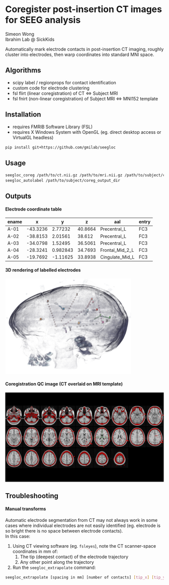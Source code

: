 # Coregister post-insertion CT images for SEEG analysis
Simeon Wong  
Ibrahim Lab @ SickKids

Automatically mark electrode contacts in post-insertion CT imaging, roughly cluster into electrodes, then warp coordinates into standard MNI space.  

## Algorithms
- scipy label / regionprops for contact identification
- custom code for electrode clustering
- fsl flirt (linear coregistration) of CT <=> Subject MRI
- fsl fnirt (non-linear coregistration) of Subject MRI <=> MNI152 template

## Installation
- requires FMRIB Software Library (FSL)
- requires X Windows System with OpenGL (eg. direct desktop access or VirtualGL headless)

``` bash
pip install git+https://github.com/gmilab/seegloc
```

## Usage
``` bash
seegloc_coreg /path/to/ct.nii.gz /path/to/mri.nii.gz /path/to/subject/coreg_output_dir
seegloc_autolabel /path/to/subject/coreg_output_dir
```

## Outputs

#### Electrode coordinate table
| ename | x        | y        | z       | aal             | entry |
|-------|----------|----------|---------|-----------------|-------|
| A-01  | -43.3236 | 2.77232  | 40.8664 | Precentral_L    | FC3   |
| A-02  | -38.8153 | 2.01561  | 38.612  | Precentral_L    | FC3   |
| A-03  | -34.0798 | 1.52495  | 36.5061 | Precentral_L    | FC3   |
| A-04  | -28.3241 | 0.982843 | 34.7693 | Frontal_Mid_2_L | FC3   |
| A-05  | -19.7692 | -1.11625 | 33.8938 | Cingulate_Mid_L | FC3   |

#### 3D rendering of labelled electrodes
<img src="examples/vis_electrodes_CT.png" alt="3D rendering of labelled electrodes" width="400">

#### Coregistration QC image (CT overlaid on MRI template)
<img src="examples/vis_CT_inTemplate_ax.png" alt="MNI template brain with subject's CT overlay" width="550">


## Troubleshooting
#### Manual transforms
Automatic electrode segmentation from CT may not always work in some cases where individual electrodes are not easily identified (eg. electrode is so bright there is no space between electrode contacts).  
In this case:
1. Using CT viewing software (eg. `fsleyes`), note the CT scanner-space coordinates in mm of:
    1. The tip (deepest contact) of the electrode trajectory
    1. Any other point along the trajectory
1. Run the `seegloc_extrapolate` command:
```bash
seegloc_extrapolate [spacing in mm] [number of contacts] [tip_x] [tip_y] [tip_z] [other_x] [other_y] [other_z] --coreg /path/to/subject/coreg_output_dir
```
